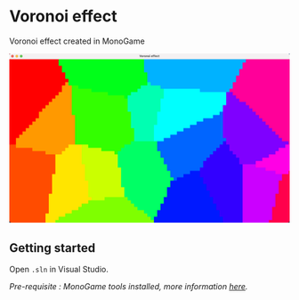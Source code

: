 # Voronoi effect

Voronoi effect created in MonoGame

![](./doc/sample.png)

## Getting started

Open `.sln` in Visual Studio.

*Pre-requisite : MonoGame tools installed, more information [here](https://docs.monogame.net/articles/getting_started/0_getting_started.html).*